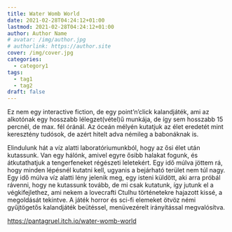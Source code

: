 ```yaml
---
title: Water Womb World
date: 2021-02-28T04:24:12+01:00
lastmod: 2021-02-28T04:24:12+01:00
author: Author Name
# avatar: /img/author.jpg
# authorlink: https://author.site
cover: /img/cover.jpg
categories:
  - category1
tags:
  - tag1
  - tag2
draft: false
---
```


Ez nem egy interactive fiction, de egy point’n’click kalandjáték, ami az alkotónak egy hosszabb lélegzet(vétel)ű munkája, de így sem hosszabb 15 percnél, de max. fél óránál. Az óceán mélyén kutatjuk az élet eredetét mint keresztény tudósok, de azért hitelt adva némileg a babonáknak is.
<!--more-->

Elindulunk hát a víz alatti laboratóriumunkból, hogy az ősi élet után kutassunk. Van egy hálónk, amivel egyre ősibb halakat fogunk, és átkutathatjuk a tengerfeneket régészeti leletekért. Egy idő múlva jöttem rá, hogy minden lépésnél kutatni kell, ugyanis a bejárható terület nem túl nagy. Egy idő múlva víz alatti lény jelenik meg, egy isteni küldött, aki arra próbál rávenni, hogy ne kutassunk tovább, de mi csak kutatunk, így jutunk el a végkifejlethez, ami nekem a lovecrafti Ctulhu történetekre hajazott kissé, a megoldását tekintve. A játék horror és sci-fi elemeket ötvöz némi gyűjtögetős kalandjáték beütéssel, menüvezérelt irányítással megvalósítva.

https://pantagruel.itch.io/water-womb-world

